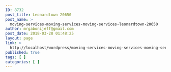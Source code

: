 ```yaml
---
ID: 8732
post_title: Leonardtown 20650
post_name: >
  moving-services-moving-services-moving-services-leonardtown-20650
author: mrgabonijeff@gmail.com
post_date: 2018-03-28 01:48:25
layout: page
link: >
  http://localhost/wordpress/moving-services-moving-services-moving-services-leonardtown-20650/
published: true
tags: [ ]
categories: [ ]
---
```

